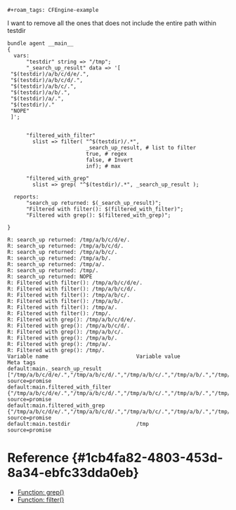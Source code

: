 ```{=org}
#+roam_tags: CFEngine-example
```
I want to remove all the ones that does not include the entire path
within testdir

``` {.cfengine3 include-stdlib="t" log-level="info" exports="both" extra-opts="--show-evaluated-vars=default:main\\\\."}
bundle agent __main__
{
  vars:
      "testdir" string => "/tmp";
      "_search_up_result" data => '[
 "$(testdir)/a/b/c/d/e/.",
 "$(testdir)/a/b/c/d/.",
 "$(testdir)/a/b/c/.",
 "$(testdir)/a/b/.",
 "$(testdir)/a/.",
 "$(testdir)/."
 "NOPE"
 ]';


      "filtered_with_filter"
        slist => filter( "^$(testdir)/.*",
                         _search_up_result, # list to filter
                         true, # regex
                         false, # Invert
                         inf); # max

      "filtered_with_grep"
        slist => grep( "^$(testdir)/.*", _search_up_result );

  reports:
      "search_up returned: $(_search_up_result)";
      "Filtered with filter(): $(filtered_with_filter)";
      "Filtered with grep(): $(filtered_with_grep)";

}
```

``` example
R: search_up returned: /tmp/a/b/c/d/e/.
R: search_up returned: /tmp/a/b/c/d/.
R: search_up returned: /tmp/a/b/c/.
R: search_up returned: /tmp/a/b/.
R: search_up returned: /tmp/a/.
R: search_up returned: /tmp/.
R: search_up returned: NOPE
R: Filtered with filter(): /tmp/a/b/c/d/e/.
R: Filtered with filter(): /tmp/a/b/c/d/.
R: Filtered with filter(): /tmp/a/b/c/.
R: Filtered with filter(): /tmp/a/b/.
R: Filtered with filter(): /tmp/a/.
R: Filtered with filter(): /tmp/.
R: Filtered with grep(): /tmp/a/b/c/d/e/.
R: Filtered with grep(): /tmp/a/b/c/d/.
R: Filtered with grep(): /tmp/a/b/c/.
R: Filtered with grep(): /tmp/a/b/.
R: Filtered with grep(): /tmp/a/.
R: Filtered with grep(): /tmp/.
Variable name                            Variable value                                               Meta tags                               
default:main._search_up_result           ["/tmp/a/b/c/d/e/.","/tmp/a/b/c/d/.","/tmp/a/b/c/.","/tmp/a/b/.","/tmp/a/.","/tmp/.","NOPE"] source=promise                          
default:main.filtered_with_filter         {"/tmp/a/b/c/d/e/.","/tmp/a/b/c/d/.","/tmp/a/b/c/.","/tmp/a/b/.","/tmp/a/.","/tmp/."} source=promise                          
default:main.filtered_with_grep           {"/tmp/a/b/c/d/e/.","/tmp/a/b/c/d/.","/tmp/a/b/c/.","/tmp/a/b/.","/tmp/a/.","/tmp/."} source=promise                          
default:main.testdir                     /tmp                                                         source=promise                          
```

# Reference {#1cb4fa82-4803-453d-8a34-ebfc33dda0eb}

- [Function: grep()](id:4480eb43-5bd1-4b76-bb9f-60216fc55795)
- [Function: filter()](id:72600c06-e3a9-4d48-b9ad-8756abe24442)
